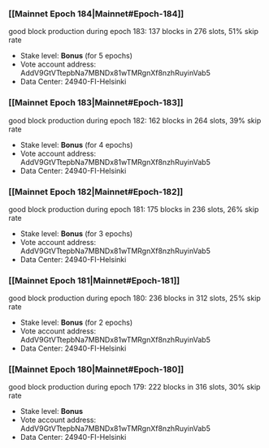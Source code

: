### [[Mainnet Epoch 184|Mainnet#Epoch-184]]
good block production during epoch 183: 137 blocks in 276 slots, 51% skip rate
* Stake level: **Bonus** (for 5 epochs)
* Vote account address: AddV9GtVTtepbNa7MBNDx81wTMRgnXf8nzhRuyinVab5
* Data Center: 24940-FI-Helsinki
### [[Mainnet Epoch 183|Mainnet#Epoch-183]]
good block production during epoch 182: 162 blocks in 264 slots, 39% skip rate
* Stake level: **Bonus** (for 4 epochs)
* Vote account address: AddV9GtVTtepbNa7MBNDx81wTMRgnXf8nzhRuyinVab5
* Data Center: 24940-FI-Helsinki
### [[Mainnet Epoch 182|Mainnet#Epoch-182]]
good block production during epoch 181: 175 blocks in 236 slots, 26% skip rate
* Stake level: **Bonus** (for 3 epochs)
* Vote account address: AddV9GtVTtepbNa7MBNDx81wTMRgnXf8nzhRuyinVab5
* Data Center: 24940-FI-Helsinki
### [[Mainnet Epoch 181|Mainnet#Epoch-181]]
good block production during epoch 180: 236 blocks in 312 slots, 25% skip rate
* Stake level: **Bonus** (for 2 epochs)
* Vote account address: AddV9GtVTtepbNa7MBNDx81wTMRgnXf8nzhRuyinVab5
* Data Center: 24940-FI-Helsinki
### [[Mainnet Epoch 180|Mainnet#Epoch-180]]
good block production during epoch 179: 222 blocks in 316 slots, 30% skip rate
* Stake level: **Bonus**
* Vote account address: AddV9GtVTtepbNa7MBNDx81wTMRgnXf8nzhRuyinVab5
* Data Center: 24940-FI-Helsinki